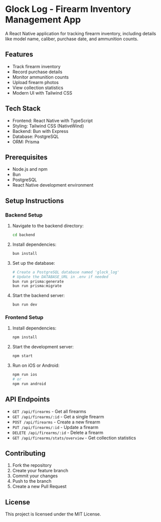 # Glock Log - Firearm Inventory Management App

A React Native application for tracking firearm inventory, including details like model name, caliber, purchase date, and ammunition counts.

## Features

- Track firearm inventory
- Record purchase details
- Monitor ammunition counts
- Upload firearm photos
- View collection statistics
- Modern UI with Tailwind CSS

## Tech Stack

- Frontend: React Native with TypeScript
- Styling: Tailwind CSS (NativeWind)
- Backend: Bun with Express
- Database: PostgreSQL
- ORM: Prisma

## Prerequisites

- Node.js and npm
- Bun
- PostgreSQL
- React Native development environment

## Setup Instructions

### Backend Setup

1. Navigate to the backend directory:

   ```bash
   cd backend
   ```

2. Install dependencies:

   ```bash
   bun install
   ```

3. Set up the database:

   ```bash
   # Create a PostgreSQL database named 'glock_log'
   # Update the DATABASE_URL in .env if needed
   bun run prisma:generate
   bun run prisma:migrate
   ```

4. Start the backend server:
   ```bash
   bun run dev
   ```

### Frontend Setup

1. Install dependencies:

   ```bash
   npm install
   ```

2. Start the development server:

   ```bash
   npm start
   ```

3. Run on iOS or Android:
   ```bash
   npm run ios
   # or
   npm run android
   ```

## API Endpoints

- `GET /api/firearms` - Get all firearms
- `GET /api/firearms/:id` - Get a single firearm
- `POST /api/firearms` - Create a new firearm
- `PUT /api/firearms/:id` - Update a firearm
- `DELETE /api/firearms/:id` - Delete a firearm
- `GET /api/firearms/stats/overview` - Get collection statistics

## Contributing

1. Fork the repository
2. Create your feature branch
3. Commit your changes
4. Push to the branch
5. Create a new Pull Request

## License

This project is licensed under the MIT License.
